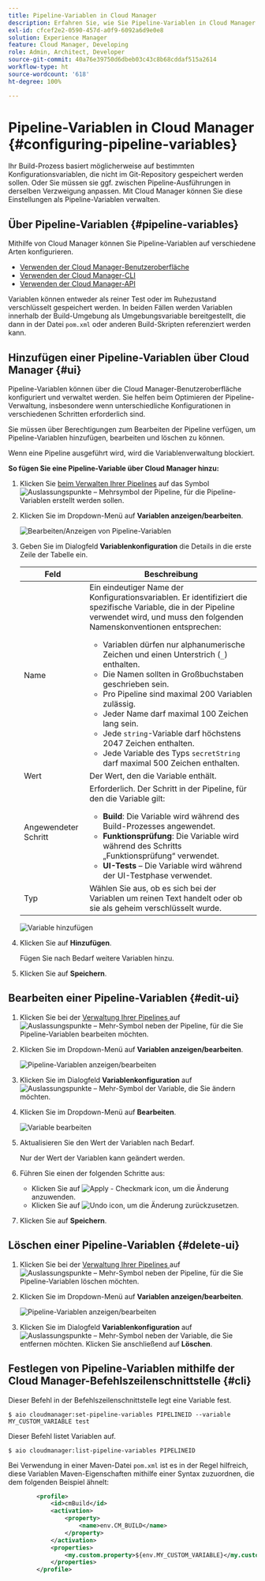 ```yaml
---
title: Pipeline-Variablen in Cloud Manager
description: Erfahren Sie, wie Sie Pipeline-Variablen in Cloud Manager verwenden können, um bestimmte Konfigurationsvariablen für Ihren Build zu verwalten.
exl-id: cfcef2e2-0590-457d-a0f9-6092a6d9e0e8
solution: Experience Manager
feature: Cloud Manager, Developing
role: Admin, Architect, Developer
source-git-commit: 40a76e39750d6dbeb03c43c8b68cddaf515a2614
workflow-type: ht
source-wordcount: '618'
ht-degree: 100%

---
```


# Pipeline-Variablen in Cloud Manager {#configuring-pipeline-variables}

Ihr Build-Prozess basiert möglicherweise auf bestimmten Konfigurationsvariablen, die nicht im Git-Repository gespeichert werden sollen. Oder Sie müssen sie ggf. zwischen Pipeline-Ausführungen in derselben Verzweigung anpassen. Mit Cloud Manager können Sie diese Einstellungen als Pipeline-Variablen verwalten.

## Über Pipeline-Variablen {#pipeline-variables}

Mithilfe von Cloud Manager können Sie Pipeline-Variablen auf verschiedene Arten konfigurieren.

* [Verwenden der Cloud Manager-Benutzeroberfläche](#ui)
* [Verwenden der Cloud Manager-CLI](#cli)
* [Verwenden der Cloud Manager-API](https://developer.adobe.com/experience-cloud/cloud-manager/reference/api/#tag/Variables/operation/getPipelineVariables)

Variablen können entweder als reiner Test oder im Ruhezustand verschlüsselt gespeichert werden. In beiden Fällen werden Variablen innerhalb der Build-Umgebung als Umgebungsvariable bereitgestellt, die dann in der Datei `pom.xml` oder anderen Build-Skripten referenziert werden kann.

## Hinzufügen einer Pipeline-Variablen über Cloud Manager {#ui}

Pipeline-Variablen können über die Cloud Manager-Benutzeroberfläche konfiguriert und verwaltet werden. Sie helfen beim Optimieren der Pipeline-Verwaltung, insbesondere wenn unterschiedliche Konfigurationen in verschiedenen Schritten erforderlich sind.

Sie müssen über Berechtigungen zum Bearbeiten der Pipeline verfügen, um Pipeline-Variablen hinzufügen, bearbeiten und löschen zu können.

Wenn eine Pipeline ausgeführt wird, wird die Variablenverwaltung blockiert.

**So fügen Sie eine Pipeline-Variable über Cloud Manager hinzu:**

1. Klicken Sie [beim Verwalten Ihrer Pipelines](/help/implementing/cloud-manager/configuring-pipelines/managing-pipelines.md) auf das Symbol ![Auslassungspunkte – Mehrsymbol](https://spectrum.adobe.com/static/icons/workflow_18/Smock_More_18_N.svg) der Pipeline, für die Pipeline-Variablen erstellt werden sollen.

1. Klicken Sie im Dropdown-Menü auf **Variablen anzeigen/bearbeiten**.

   ![Bearbeiten/Anzeigen von Pipeline-Variablen](/help/implementing/cloud-manager/assets/pipeline-variables-view-edit.png)

1. Geben Sie im Dialogfeld **Variablenkonfiguration** die Details in die erste Zeile der Tabelle ein.

   | Feld | Beschreibung |
   | --- | --- |
   | Name | Ein eindeutiger Name der Konfigurationsvariablen. Er identifiziert die spezifische Variable, die in der Pipeline verwendet wird, und muss den folgenden Namenskonventionen entsprechen:<ul><li>Variablen dürfen nur alphanumerische Zeichen und einen Unterstrich (`_`) enthalten.</li><li>Die Namen sollten in Großbuchstaben geschrieben sein.</li><li>Pro Pipeline sind maximal 200 Variablen zulässig.</li><li>Jeder Name darf maximal 100 Zeichen lang sein.</li><li>Jede `string`-Variable darf höchstens 2047 Zeichen enthalten.</li><li>Jede Variable des Typs `secretString` darf maximal 500 Zeichen enthalten.</li></ul> |
   | Wert | Der Wert, den die Variable enthält. |
   | Angewendeter Schritt | Erforderlich. Der Schritt in der Pipeline, für den die Variable gilt:<ul><li>**Build**: Die Variable wird während des Build-Prozesses angewendet.</li><li>**Funktionsprüfung**: Die Variable wird während des Schritts „Funktionsprüfung“ verwendet.</li><li>**UI-Tests** – Die Variable wird während der UI-Testphase verwendet.</li></ul> |
   | Typ | Wählen Sie aus, ob es sich bei der Variablen um reinen Text handelt oder ob sie als geheim verschlüsselt wurde. |

   ![Variable hinzufügen](/help/implementing/cloud-manager/assets/pipeline-variables-add-variable.png)

1. Klicken Sie auf **Hinzufügen**.

   Fügen Sie nach Bedarf weitere Variablen hinzu.

1. Klicken Sie auf **Speichern**.

## Bearbeiten einer Pipeline-Variablen {#edit-ui}

1. Klicken Sie bei der [Verwaltung Ihrer Pipelines ](/help/implementing/cloud-manager/configuring-pipelines/managing-pipelines.md) auf ![Auslassungspunkte – Mehr-Symbol](https://spectrum.adobe.com/static/icons/workflow_18/Smock_More_18_N.svg) neben der Pipeline, für die Sie Pipeline-Variablen bearbeiten möchten.

1. Klicken Sie im Dropdown-Menü auf **Variablen anzeigen/bearbeiten**.

   ![Pipeline-Variablen anzeigen/bearbeiten](/help/implementing/cloud-manager/assets/pipeline-variables-view-edit.png)

1. Klicken Sie im Dialogfeld **Variablenkonfiguration** auf ![Auslassungspunkte – Mehr-Symbol](https://spectrum.adobe.com/static/icons/workflow_18/Smock_More_18_N.svg) der Variable, die Sie ändern möchten.

1. Klicken Sie im Dropdown-Menü auf **Bearbeiten**.

   ![Variable bearbeiten](/help/implementing/cloud-manager/assets/pipeline-variables-edit.png)

1. Aktualisieren Sie den Wert der Variablen nach Bedarf.

   Nur der Wert der Variablen kann geändert werden.

1. Führen Sie einen der folgenden Schritte aus:

   * Klicken Sie auf ![Apply - Checkmark icon](https://spectrum.adobe.com/static/icons/workflow_18/Smock_Checkmark_18_N.svg), um die Änderung anzuwenden.
   * Klicken Sie auf ![Undo icon](https://spectrum.adobe.com/static/icons/workflow_18/Smock_Undo_18_N.svg), um die Änderung zurückzusetzen.

1. Klicken Sie auf **Speichern**.


## Löschen einer Pipeline-Variablen {#delete-ui}

1. Klicken Sie bei der [Verwaltung Ihrer Pipelines ](/help/implementing/cloud-manager/configuring-pipelines/managing-pipelines.md) auf ![Auslassungspunkte – Mehr-Symbol](https://spectrum.adobe.com/static/icons/workflow_18/Smock_More_18_N.svg) neben der Pipeline, für die Sie Pipeline-Variablen löschen möchten.

1. Klicken Sie im Dropdown-Menü auf **Variablen anzeigen/bearbeiten**.

   ![Pipeline-Variablen anzeigen/bearbeiten](/help/implementing/cloud-manager/assets/pipeline-variables-view-edit.png)

1. Klicken Sie im Dialogfeld **Variablenkonfiguration** auf ![Auslassungspunkte – Mehr-Symbol](https://spectrum.adobe.com/static/icons/workflow_18/Smock_More_18_N.svg) neben der Variable, die Sie entfernen möchten. Klicken Sie anschließend auf **Löschen**.

## Festlegen von Pipeline-Variablen mithilfe der Cloud Manager-Befehlszeilenschnittstelle {#cli}

Dieser Befehl in der Befehlszeilenschnittstelle legt eine Variable fest.

```shell
$ aio cloudmanager:set-pipeline-variables PIPELINEID --variable MY_CUSTOM_VARIABLE test
```

Dieser Befehl listet Variablen auf.

```shell
$ aio cloudmanager:list-pipeline-variables PIPELINEID
```

Bei Verwendung in einer Maven-Datei `pom.xml` ist es in der Regel hilfreich, diese Variablen Maven-Eigenschaften mithilfe einer Syntax zuzuordnen, die dem folgenden Beispiel ähnelt:

```xml
        <profile>
            <id>cmBuild</id>
            <activation>
                <property>
                    <name>env.CM_BUILD</name>
                </property>
            </activation>
            <properties>
                <my.custom.property>${env.MY_CUSTOM_VARIABLE}</my.custom.property> 
            </properties>
        </profile>
```
